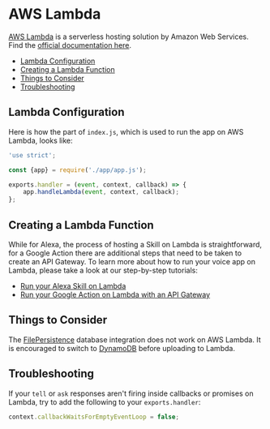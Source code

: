 # AWS Lambda

[AWS Lambda](https://aws.amazon.com/lambda/) is a serverless hosting solution by Amazon Web Services. Find the [official documentation here](http://docs.aws.amazon.com/lambda/latest/dg/welcome.html).

* [Lambda Configuration](#lambda-configuration)
* [Creating a Lambda Function](#creating-a-lambda-function)
* [Things to Consider](#things-to-consider)
* [Troubleshooting](#troubleshooting)

## Lambda Configuration

Here is how the part of `index.js`, which is used to run the app on AWS Lambda, looks like: 

```javascript
'use strict';

const {app} = require('./app/app.js');

exports.handler = (event, context, callback) => {
    app.handleLambda(event, context, callback);
};
```

## Creating a Lambda Function

While for Alexa, the process of hosting a Skill on Lambda is straightforward, for a Google Action there are additional steps that need to be taken to create an API Gateway. To learn more about how to run your voice app on Lambda, please take a look at our step-by-step tutorials:

* [Run your Alexa Skill on Lambda](https://www.jovo.tech/blog/alexa-skill-tutorial-nodejs/#aws-lambda)
* [Run your Google Action on Lambda with an API Gateway](https://www.jovo.tech/blog/google-action-tutorial-nodejs/#aws-lambda)

## Things to Consider

The [FilePersistence](../../06_integrations/databases/#filepersistence '../databases#filepersistence') database integration does not work on AWS Lambda. It is encouraged to switch to [DynamoDB](../../06_integrations/databases/#dynamodb '../databases#dynamodb') before uploading to Lambda.

## Troubleshooting

If your `tell` or `ask` responses aren't firing inside callbacks or promises on Lambda, try to add the following to your `exports.handler`:

```javascript
context.callbackWaitsForEmptyEventLoop = false;
```

<!--[metadata]: {"description": "Deploy your Alexa Skills and Google Actions on AWS Lambda with the Jovo Framework",
		        "route": "server/aws-lambda"}-->
